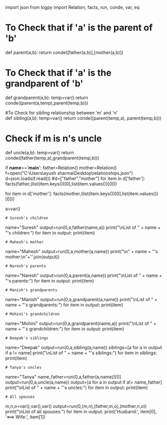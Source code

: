 import json
from logpy import Relation, facts, run, conde, var, eq
# To Check that if 'a' is the parent of 'b'
def parent(a,b):
    return conde([father(a,b)],[mother(a,b)])

# To Check that if 'a' is the grandparent of 'b'
def grandparent(a,b):
    temp=var()
    return conde((parent(a,temp),parent(temp,b)))

#To Check for sibling relationship between 'm' and 'n'  
def sibling(a,b):
    temp=var()
    return conde((parent(temp,a), parent(temp,b)))

# Check if m is n's uncle
def uncle(a,b):
    temp=var()
    return conde((father(temp,a),grandparent(temp,b)))

if __name__=='__main__':
    father=Relation()
    mother=Relation()   
f=open("C:\\Users\\ayush sharma\\Desktop\\relationships.json")
d=json.loads(f.read())
    #d=["father","mother"]
for item in d['father']:
    facts(father,(list(item.keys())[0],list(item.values())[0]))

for item in d['mother']:
    facts(mother,(list(item.keys())[0],list(item.values())[0]))

a=var()

    # Suresh's children
name="Suresh"
output=run(0,a,father(name,a))
print("\nList of " + name + "'s children:")
for item in output:
    print(item)

    # Mahesh's mother
name="Mahesh"
output=run(0,a,mother(a,name))
print("\n" + name + "'s mother:\n"+''.join(output))

    # Naresh's parents 
name="Naresh"
output=run(0,a,parent(a,name))
print("\nList of " + name + "'s parents:")
for item in output:
    print(item)

    # Manish's grandparents 
name="Manish"
output=run(0,a,grandparent(a,name))
print("\nList of " + name + "'s grandparents:")
for item in output:
    print(item)

    # Mohini's grandchildren 
name="Mohini"
output=run(0,a,grandparent(name,a))
print("\nList of " + name + "'s grandchildren:")
for item in output:
    print(item)

    # Deepak's siblings 
name="Deepak"
output=run(0,a,sibling(a,name))
siblings=[a for a in output if a != name]
print("\nList of " + name + "'s siblings:")
for item in siblings:
    print(item)

    # Tanya's uncles
name="Tanya"
name_father=run(0,a,father(a,name))[0]
output=run(0,a,uncle(a,name))
output=[a for a in output if a!= name_father]
print("\nList of " + name + "'s uncles:")
for item in output:
    print(item)

    # All spouses
m,n,o=var(),var(),var()
output=run(0,(m,n),(father,m,o),(mother,n,o))
print("\nList of all spouses:")
for item in output:
    print('Husband:', item[0], '<==> Wife:', item[1])

     
